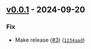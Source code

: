 ## [v0.0.1](https://github.com/DS4SD/ci-tester/releases/tag/v0.0.1) - 2024-09-20

### Fix

* Make release ([#3](https://github.com/DS4SD/ci-tester/issues/3)) ([`1234aad`](https://github.com/DS4SD/ci-tester/commit/1234aad306543e8b1b6342d5a3051f3922c63ea0))
